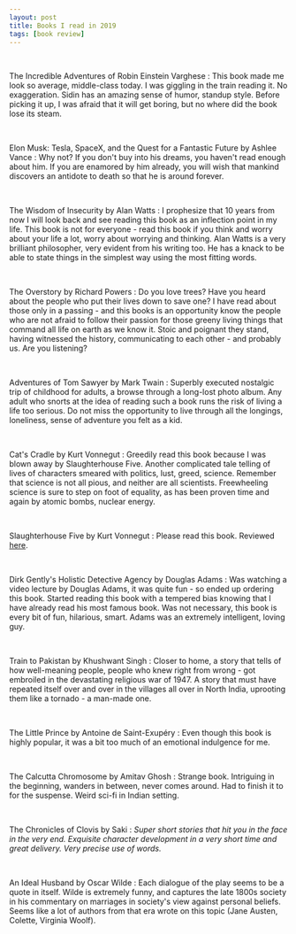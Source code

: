 ```yaml
---
layout: post
title: Books I read in 2019
tags: [book review]
---
```

<br/>

The Incredible Adventures of Robin Einstein Varghese
: This book made me look so average, middle-class today. I was giggling in the train reading it. No exaggeration. Sidin has an amazing sense of humor, standup style. Before picking it up, I was afraid that it will get boring, but no where did the book lose its steam.

<br/>

Elon Musk: Tesla, SpaceX, and the Quest for a Fantastic Future by Ashlee Vance
: Why not? If you don't buy into his dreams, you haven't read enough about him. If you are enamored by him already, you will wish that mankind discovers an antidote to death so that he is around forever.

<br/>

The Wisdom of Insecurity by Alan Watts
: I prophesize that 10 years from now I will look back and see reading this book as an inflection point in my life. This book is not for everyone - read this book if you think and worry about your life a lot, worry about worrying and thinking. Alan Watts is a very brilliant philosopher, very evident from his writing too. He has a knack to be able to state things in the simplest way using the most fitting words.

<br/>

The Overstory by Richard Powers
: Do you love trees? Have you heard about the people who put their lives down to save one? I have read about those only in a passing - and this books is an opportunity know the people who are not afraid to follow their passion for those greeny living things that command all life on earth as we know it. Stoic and poignant they stand, having witnessed the history, communicating to each other - and probably us. Are you listening?

<br/>

Adventures of Tom Sawyer by Mark Twain
: Superbly executed nostalgic trip of childhood for adults, a browse through a long-lost photo album. Any adult who snorts at the idea of reading such a book runs the risk of living a life too serious. Do not miss the opportunity to live through all the longings, loneliness, sense of adventure you felt as a kid.

<br/>

Cat's Cradle by Kurt Vonnegut
: Greedily read this book because I was blown away by Slaughterhouse Five. Another complicated tale telling of lives of characters smeared with politics, lust, greed, science. Remember that science is not all pious, and neither are all scientists. Freewheeling science is sure to step on foot of equality, as has been proven time and again by atomic bombs, nuclear energy.

<br/>

Slaughterhouse Five by Kurt Vonnegut
: Please read this book. Reviewed <a href="https://shikha-aggarwal.github.io/2019-06-08-slaughterhouse-five/" class="post-read-more">here</a>.

<br/>

Dirk Gently's Holistic Detective Agency by Douglas Adams
: Was watching a video lecture by Douglas Adams, it was quite fun - so ended up ordering this book. Started reading this book with a tempered bias knowing that I have already read his most famous book. Was not necessary, this book is every bit of fun, hilarious, smart. Adams was an extremely intelligent, loving guy.

<br/>

Train to Pakistan by Khushwant Singh
: Closer to home, a story that tells of how well-meaning people, people who knew right from wrong - got embroiled in the devastating religious war of 1947. A story that must have repeated itself over and over in the villages all over in North India, uprooting them like a tornado - a man-made one.

<br/>

The Little Prince by Antoine de Saint-Exupéry
: Even though this book is highly popular, it was a bit too much of an emotional indulgence for me.

<br/>

The Calcutta Chromosome by Amitav Ghosh
: Strange book. Intriguing in the beginning, wanders in between, never comes around. Had to finish it to for the suspense. Weird sci-fi in Indian setting.

<br/>

The Chronicles of Clovis by Saki 
: *Super short stories that hit you in the face in the very end. Exquisite character development in a very short time and great delivery. Very precise use of words.*

<br/>

An Ideal Husband by Oscar Wilde
: Each dialogue of the play seems to be a quote in itself. Wilde is extremely funny, and captures the late 1800s society in his commentary on marriages in society's view against personal beliefs. Seems like a lot of authors from that era wrote on this topic (Jane Austen, Colette, Virginia Woolf).

<br/>
